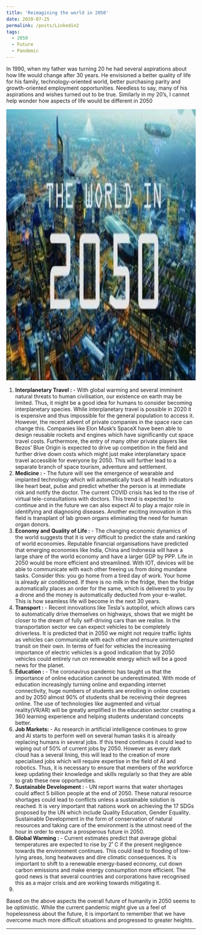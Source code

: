 ```yaml
---
title: 'Reimagining the world in 2050'
date: 2020-07-25
permalink: /posts/Linkedin2
tags:
  - 2050
  - Future
  - Pandemic
---
```


 In 1990, when my father was turning 20 he had several aspirations about how life would change after 30 years. He envisioned a better quality of life for his family, technology-oriented world, better purchasing parity and growth-oriented employment opportunities. Needless to say, many of his aspirations and wishes turned out to be true. Similarly in my 20’s, I cannot help wonder how aspects of life would be different in 2050

<img title="The world in 2050" src="/images/1595672240848.jpg" width="969px" height="720px" >

<ol>
  <li> <b> Interplanetary Travel : </b> - With global warming and several imminent natural threats to human civilisation, our existence on earth may be limited. Thus, it might be a good idea for humans to consider becoming interplanetary species. While interplanetary travel is possible in 2020 it is expensive and thus impossible for the general population to access it. However, the recent advent of private companies in the space race can change this. Companies like Elon Musk’s SpaceX have been able to design reusable rockets and engines which have significantly cut space travel costs. Furthermore, the entry of many other private players like Bezos’ Blue Origin is expected to drive up competition in the field and further drive down costs which might just make interplanetary space travel accessible for everyone by 2050. This will further lead to a separate branch of space tourism, adventure and settlement.  </li>
  <li> <b> Medicine : </b> - The future will see the emergence of wearable and implanted technology which will automatically track all health indicators like heart beat, pulse and predict whether the person is at immediate risk and notify the doctor. The current COVID crisis has led to the rise of virtual tele-consultations with doctors. This trend is expected to continue and in the future we can also expect AI to play a major role in identifying and diagnosing diseases. Another exciting innovation in this field is transplant of lab grown organs eliminating the need for human organ donors. </li>
  <li> <b> Economy and Quality of Life : </b> - The changing economic dynamics of the world suggests  that it is very difficult to predict the state and ranking of world economies. Reputable financial organisations have predicted that emerging economies like India, China and Indonesia will have a large share of the world economy and have a larger GDP by PPP. Life in 2050 would be more efficient and streamlined. With IOT, devices will be able to communicate with each other freeing us from doing mundane tasks. Consider this: you go home from a tired day of work. Your home is already air conditioned. If there is no milk in the fridge, then the fridge automatically places an order for the same, which is delivered to you by a drone and the money is automatically deducted from your e-wallet. This is how seamless life will become in the next 30 years.  </li>
  <li> <b> Transport : </b> - Recent innovations like Tesla's autopilot, which allows cars to automatically drive themselves on highways, shows that we might be closer to the dream of fully self-driving cars than we realise. In the transportation sector we can expect vehicles to be completely driverless. It is predicted that in 2050 we might not require traffic lights as vehicles can communicate with each other and ensure uninterrupted transit on their own. In terms of fuel for vehicles the increasing importance of electric vehicles is a good indication that by 2050 vehicles could entirely run on renewable energy which will be a good news for the planet. </li>
  <li> <b> Education : </b> - The coronavirus pandemic has taught us that the importance of online education cannot be underestimated. With mode of education increasingly turning online and expanding internet connectivity, huge numbers of students are enrolling in online courses and by 2050 almost 90% of students shall be receiving their degrees online. The use of technologies like augmented and virtual reality(VR/AR) will be greatly amplified in the education sector creating a 360 learning experience and helping students understand concepts better. </li>
  <li> <b> Job Markets:  </b> - As research in artificial intelligence continues to grow and AI starts to perform well on several human tasks it is already replacing humans in several jobs. If this trend continues it could lead to wiping out of 50% of current jobs by 2050. However as every dark cloud has a several lining, this will lead to the creation of more specialised jobs which will require expertise in the field of AI and robotics. Thus, it is necessary to ensure that members of the workforce keep updating their knowledge and skills regularly so that they are able to grab these new opportunities. </li>
  <li> <b> Sustainable Development : </b> - UN report warns that water shortages could affect 5 billion people at the end of 2050. These natural resource shortages could lead to conflicts unless a sustainable solution is reached. It is very important that nations work on achieving the 17 SDGs proposed by the UN which include Quality Education, Gender Equality. Sustainable Development in the form of conservation of natural resources and taking care of the environment is the utmost need of the hour in order to ensure a prosperous future in 2050.  </li>
  <li> <b> Global Warming : </b> - Current estimates predict that average global temperatures are  expected to rise by 2˚ C if the present negligence towards the environment continues. This could lead to flooding of low-lying areas, long heatwaves and dire climatic consequences. It is important to shift to a renewable energy-based economy, cut down carbon emissions and make energy consumption more efficient. The good news is that several countries and corporations have recognised this as a major crisis and are working towards mitigating it. </li>

  <li> </li>

</ol>

Based on the above aspects the overall future of humanity in 2050 seems to be optimistic. While the current pandemic might give us a feel of hopelessness about the future, it is important to remember that we have overcome much more difficult situations and progressed to greater heights.

---